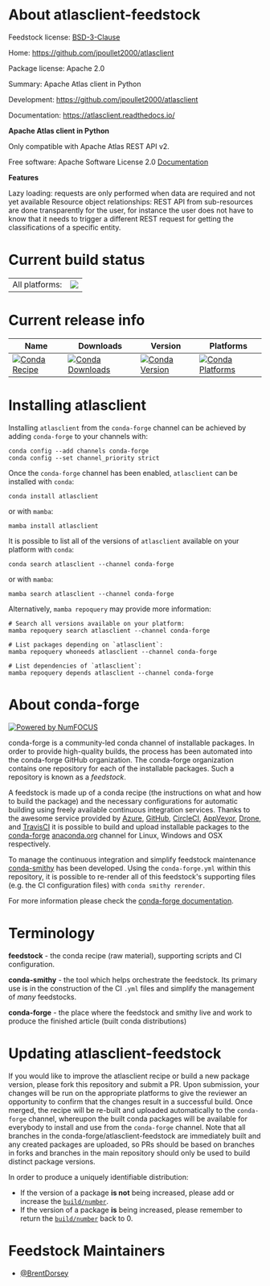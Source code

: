 About atlasclient-feedstock
===========================

Feedstock license: [BSD-3-Clause](https://github.com/conda-forge/atlasclient-feedstock/blob/main/LICENSE.txt)

Home: https://github.com/jpoullet2000/atlasclient

Package license: Apache 2.0

Summary: Apache Atlas client in Python

Development: https://github.com/jpoullet2000/atlasclient

Documentation: https://atlasclient.readthedocs.io/

**Apache Atlas client in Python**

Only compatible with Apache Atlas REST API v2.

Free software: Apache Software License 2.0
[Documentation](https://atlasclient.readthedocs.io)

**Features**

Lazy loading: requests are only performed when data are required and not yet available
Resource object relationships: REST API from sub-resources are done transparently for the user,
for instance the user does not have to know that it needs to trigger a different REST
request for getting the classifications of a specific entity.


Current build status
====================


<table><tr><td>All platforms:</td>
    <td>
      <a href="https://dev.azure.com/conda-forge/feedstock-builds/_build/latest?definitionId=6612&branchName=main">
        <img src="https://dev.azure.com/conda-forge/feedstock-builds/_apis/build/status/atlasclient-feedstock?branchName=main">
      </a>
    </td>
  </tr>
</table>

Current release info
====================

| Name | Downloads | Version | Platforms |
| --- | --- | --- | --- |
| [![Conda Recipe](https://img.shields.io/badge/recipe-atlasclient-green.svg)](https://anaconda.org/conda-forge/atlasclient) | [![Conda Downloads](https://img.shields.io/conda/dn/conda-forge/atlasclient.svg)](https://anaconda.org/conda-forge/atlasclient) | [![Conda Version](https://img.shields.io/conda/vn/conda-forge/atlasclient.svg)](https://anaconda.org/conda-forge/atlasclient) | [![Conda Platforms](https://img.shields.io/conda/pn/conda-forge/atlasclient.svg)](https://anaconda.org/conda-forge/atlasclient) |

Installing atlasclient
======================

Installing `atlasclient` from the `conda-forge` channel can be achieved by adding `conda-forge` to your channels with:

```
conda config --add channels conda-forge
conda config --set channel_priority strict
```

Once the `conda-forge` channel has been enabled, `atlasclient` can be installed with `conda`:

```
conda install atlasclient
```

or with `mamba`:

```
mamba install atlasclient
```

It is possible to list all of the versions of `atlasclient` available on your platform with `conda`:

```
conda search atlasclient --channel conda-forge
```

or with `mamba`:

```
mamba search atlasclient --channel conda-forge
```

Alternatively, `mamba repoquery` may provide more information:

```
# Search all versions available on your platform:
mamba repoquery search atlasclient --channel conda-forge

# List packages depending on `atlasclient`:
mamba repoquery whoneeds atlasclient --channel conda-forge

# List dependencies of `atlasclient`:
mamba repoquery depends atlasclient --channel conda-forge
```


About conda-forge
=================

[![Powered by
NumFOCUS](https://img.shields.io/badge/powered%20by-NumFOCUS-orange.svg?style=flat&colorA=E1523D&colorB=007D8A)](https://numfocus.org)

conda-forge is a community-led conda channel of installable packages.
In order to provide high-quality builds, the process has been automated into the
conda-forge GitHub organization. The conda-forge organization contains one repository
for each of the installable packages. Such a repository is known as a *feedstock*.

A feedstock is made up of a conda recipe (the instructions on what and how to build
the package) and the necessary configurations for automatic building using freely
available continuous integration services. Thanks to the awesome service provided by
[Azure](https://azure.microsoft.com/en-us/services/devops/), [GitHub](https://github.com/),
[CircleCI](https://circleci.com/), [AppVeyor](https://www.appveyor.com/),
[Drone](https://cloud.drone.io/welcome), and [TravisCI](https://travis-ci.com/)
it is possible to build and upload installable packages to the
[conda-forge](https://anaconda.org/conda-forge) [anaconda.org](https://anaconda.org/)
channel for Linux, Windows and OSX respectively.

To manage the continuous integration and simplify feedstock maintenance
[conda-smithy](https://github.com/conda-forge/conda-smithy) has been developed.
Using the ``conda-forge.yml`` within this repository, it is possible to re-render all of
this feedstock's supporting files (e.g. the CI configuration files) with ``conda smithy rerender``.

For more information please check the [conda-forge documentation](https://conda-forge.org/docs/).

Terminology
===========

**feedstock** - the conda recipe (raw material), supporting scripts and CI configuration.

**conda-smithy** - the tool which helps orchestrate the feedstock.
                   Its primary use is in the construction of the CI ``.yml`` files
                   and simplify the management of *many* feedstocks.

**conda-forge** - the place where the feedstock and smithy live and work to
                  produce the finished article (built conda distributions)


Updating atlasclient-feedstock
==============================

If you would like to improve the atlasclient recipe or build a new
package version, please fork this repository and submit a PR. Upon submission,
your changes will be run on the appropriate platforms to give the reviewer an
opportunity to confirm that the changes result in a successful build. Once
merged, the recipe will be re-built and uploaded automatically to the
`conda-forge` channel, whereupon the built conda packages will be available for
everybody to install and use from the `conda-forge` channel.
Note that all branches in the conda-forge/atlasclient-feedstock are
immediately built and any created packages are uploaded, so PRs should be based
on branches in forks and branches in the main repository should only be used to
build distinct package versions.

In order to produce a uniquely identifiable distribution:
 * If the version of a package **is not** being increased, please add or increase
   the [``build/number``](https://docs.conda.io/projects/conda-build/en/latest/resources/define-metadata.html#build-number-and-string).
 * If the version of a package **is** being increased, please remember to return
   the [``build/number``](https://docs.conda.io/projects/conda-build/en/latest/resources/define-metadata.html#build-number-and-string)
   back to 0.

Feedstock Maintainers
=====================

* [@BrentDorsey](https://github.com/BrentDorsey/)

